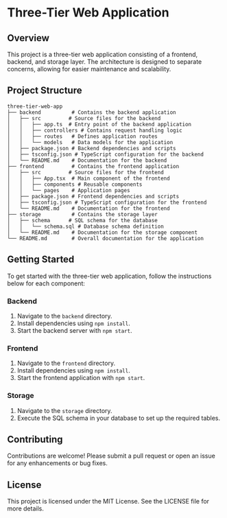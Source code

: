 # Three-Tier Web Application

## Overview

This project is a three-tier web application consisting of a frontend, backend, and storage layer. The architecture is designed to separate concerns, allowing for easier maintenance and scalability.

## Project Structure

```
three-tier-web-app
├── backend          # Contains the backend application
│   ├── src         # Source files for the backend
│   │   ├── app.ts  # Entry point of the backend application
│   │   ├── controllers # Contains request handling logic
│   │   ├── routes   # Defines application routes
│   │   └── models   # Data models for the application
│   ├── package.json # Backend dependencies and scripts
│   ├── tsconfig.json # TypeScript configuration for the backend
│   └── README.md    # Documentation for the backend
├── frontend         # Contains the frontend application
│   ├── src         # Source files for the frontend
│   │   ├── App.tsx  # Main component of the frontend
│   │   ├── components # Reusable components
│   │   └── pages    # Application pages
│   ├── package.json # Frontend dependencies and scripts
│   ├── tsconfig.json # TypeScript configuration for the frontend
│   └── README.md    # Documentation for the frontend
├── storage          # Contains the storage layer
│   ├── schema      # SQL schema for the database
│   │   └── schema.sql # Database schema definition
│   └── README.md    # Documentation for the storage component
└── README.md        # Overall documentation for the application
```

## Getting Started

To get started with the three-tier web application, follow the instructions below for each component:

### Backend

1. Navigate to the `backend` directory.
2. Install dependencies using `npm install`.
3. Start the backend server with `npm start`.

### Frontend

1. Navigate to the `frontend` directory.
2. Install dependencies using `npm install`.
3. Start the frontend application with `npm start`.

### Storage

1. Navigate to the `storage` directory.
2. Execute the SQL schema in your database to set up the required tables.

## Contributing

Contributions are welcome! Please submit a pull request or open an issue for any enhancements or bug fixes.

## License

This project is licensed under the MIT License. See the LICENSE file for more details.